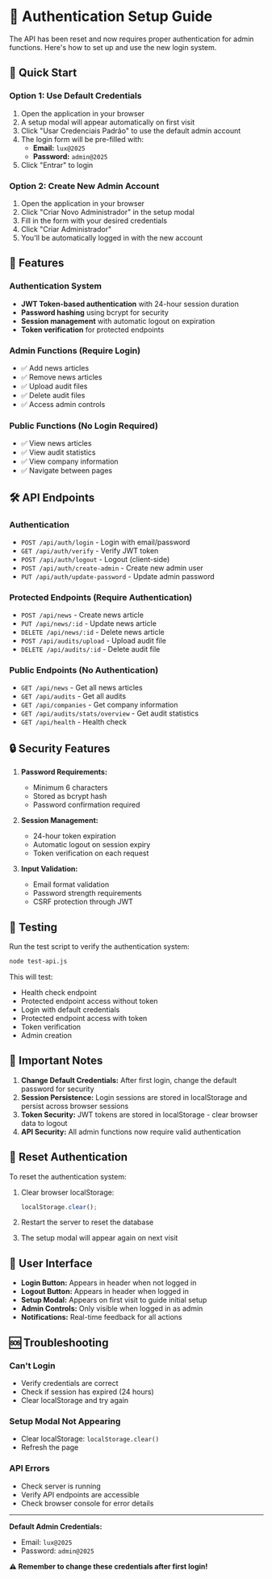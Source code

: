 # 🔐 Authentication Setup Guide

The API has been reset and now requires proper authentication for admin functions. Here's how to set up and use the new login system.

## 🚀 Quick Start

### Option 1: Use Default Credentials
1. Open the application in your browser
2. A setup modal will appear automatically on first visit
3. Click "Usar Credenciais Padrão" to use the default admin account
4. The login form will be pre-filled with:
   - **Email:** `lux@2025`
   - **Password:** `admin@2025`
5. Click "Entrar" to login

### Option 2: Create New Admin Account
1. Open the application in your browser
2. Click "Criar Novo Administrador" in the setup modal
3. Fill in the form with your desired credentials
4. Click "Criar Administrador"
5. You'll be automatically logged in with the new account

## 🔧 Features

### Authentication System
- **JWT Token-based authentication** with 24-hour session duration
- **Password hashing** using bcrypt for security
- **Session management** with automatic logout on expiration
- **Token verification** for protected endpoints

### Admin Functions (Require Login)
- ✅ Add news articles
- ✅ Remove news articles
- ✅ Upload audit files
- ✅ Delete audit files
- ✅ Access admin controls

### Public Functions (No Login Required)
- ✅ View news articles
- ✅ View audit statistics
- ✅ View company information
- ✅ Navigate between pages

## 🛠️ API Endpoints

### Authentication
- `POST /api/auth/login` - Login with email/password
- `GET /api/auth/verify` - Verify JWT token
- `POST /api/auth/logout` - Logout (client-side)
- `POST /api/auth/create-admin` - Create new admin user
- `PUT /api/auth/update-password` - Update admin password

### Protected Endpoints (Require Authentication)
- `POST /api/news` - Create news article
- `PUT /api/news/:id` - Update news article
- `DELETE /api/news/:id` - Delete news article
- `POST /api/audits/upload` - Upload audit file
- `DELETE /api/audits/:id` - Delete audit file

### Public Endpoints (No Authentication)
- `GET /api/news` - Get all news articles
- `GET /api/audits` - Get all audits
- `GET /api/companies` - Get company information
- `GET /api/audits/stats/overview` - Get audit statistics
- `GET /api/health` - Health check

## 🔒 Security Features

1. **Password Requirements:**
   - Minimum 6 characters
   - Stored as bcrypt hash
   - Password confirmation required

2. **Session Management:**
   - 24-hour token expiration
   - Automatic logout on session expiry
   - Token verification on each request

3. **Input Validation:**
   - Email format validation
   - Password strength requirements
   - CSRF protection through JWT

## 🧪 Testing

Run the test script to verify the authentication system:

```bash
node test-api.js
```

This will test:
- Health check endpoint
- Protected endpoint access without token
- Login with default credentials
- Protected endpoint access with token
- Token verification
- Admin creation

## 🚨 Important Notes

1. **Change Default Credentials:** After first login, change the default password for security
2. **Session Persistence:** Login sessions are stored in localStorage and persist across browser sessions
3. **Token Security:** JWT tokens are stored in localStorage - clear browser data to logout
4. **API Security:** All admin functions now require valid authentication

## 🔄 Reset Authentication

To reset the authentication system:

1. Clear browser localStorage:
   ```javascript
   localStorage.clear();
   ```

2. Restart the server to reset the database

3. The setup modal will appear again on next visit

## 📱 User Interface

- **Login Button:** Appears in header when not logged in
- **Logout Button:** Appears in header when logged in
- **Setup Modal:** Appears on first visit to guide initial setup
- **Admin Controls:** Only visible when logged in as admin
- **Notifications:** Real-time feedback for all actions

## 🆘 Troubleshooting

### Can't Login
- Verify credentials are correct
- Check if session has expired (24 hours)
- Clear localStorage and try again

### Setup Modal Not Appearing
- Clear localStorage: `localStorage.clear()`
- Refresh the page

### API Errors
- Check server is running
- Verify API endpoints are accessible
- Check browser console for error details

---

**Default Admin Credentials:**
- Email: `lux@2025`
- Password: `admin@2025`

**⚠️ Remember to change these credentials after first login!**

